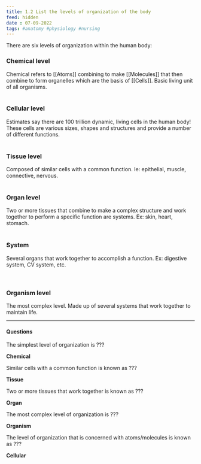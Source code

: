 ```yaml
---
title: 1.2 List the levels of organization of the body
feed: hidden
date : 07-09-2022
tags: #anatomy #physiology #nursing
---
```


There are six levels of organization within the human body:

### **Chemical level**
  
Chemical refers to [[Atoms]] combining to make [[Molecules]] that then combine to form organelles which are the basis of [[Cells]]. Basic living unit of all organisms.
 <br><br>
### **Cellular level**
  
Estimates say there are 100 trillion dynamic, living cells in the human body! These cells are various sizes, shapes and structures and provide a number of different functions.
  <br> <br>
### **Tissue level**
  
  Composed of similar cells with a common function. Ie: epithelial, muscle, connective, nervous.
  <br> <br>
### **Organ level**
  
  Two or more tissues that combine to make a complex structure and work together to perform a specific function are systems. Ex: skin, heart, stomach.
  <br> <br>
### **System**
  
Several organs that work together to accomplish a function. Ex: digestive system, CV system, etc.  
  <br> 
### **Organism level**

The most complex level. Made up of several systems that work together to maintain life.

---------

#### Questions

The simplest level of organization is ???

**Chemical**

Similar cells with a common function is known as ???

**Tissue**

Two or more tissues that work together is known as ???

**Organ**

The most complex level of organization is ???

**Organism**

The level of organization that is concerned with atoms/molecules is known as ???

**Cellular**
